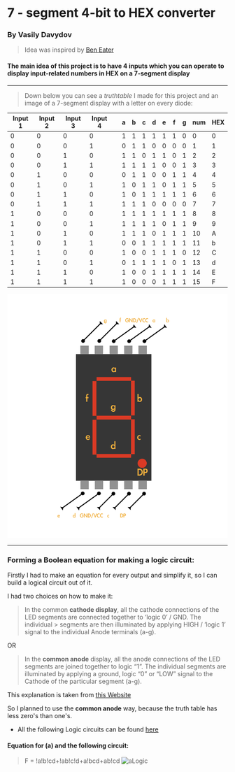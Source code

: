 # 7 - segment 4-bit to HEX converter

### By Vasily Davydov
> Idea was inspired by [Ben Eater](https://github.com/beneater) 

#### The main idea of this project is to have 4 inputs which you can operate to display input-related numbers in HEX on a 7-segment display
***
> Down below you can see a *truthtable* I made for this project and an image of a 7-segment display with a letter on every diode:


| Input 1 | Input 2 | Input 3 | Input 4 |   | a | b | c | d | e | f | g | num | HEX |
|---------|---------|---------|---------|---|---|---|---|---|---|---|---|-----|-----|
| 0       | 0       | 0       | 0       |   | 1 | 1 | 1 | 1 | 1 | 1 | 0 | 0   | 0   |
| 0       | 0       | 0       | 1       |   | 0 | 1 | 1 | 0 | 0 | 0 | 0 | 1   | 1   |
| 0       | 0       | 1       | 0       |   | 1 | 1 | 0 | 1 | 1 | 0 | 1 | 2   | 2   |
| 0       | 0       | 1       | 1       |   | 1 | 1 | 1 | 1 | 0 | 0 | 1 | 3   | 3   |
| 0       | 1       | 0       | 0       |   | 0 | 1 | 1 | 0 | 0 | 1 | 1 | 4   | 4   |
| 0       | 1       | 0       | 1       |   | 1 | 0 | 1 | 1 | 0 | 1 | 1 | 5   | 5   |
| 0       | 1       | 1       | 0       |   | 1 | 0 | 1 | 1 | 1 | 1 | 1 | 6   | 6   |
| 0       | 1       | 1       | 1       |   | 1 | 1 | 1 | 0 | 0 | 0 | 0 | 7   | 7   |
| 1       | 0       | 0       | 0       |   | 1 | 1 | 1 | 1 | 1 | 1 | 1 | 8   | 8   |
| 1       | 0       | 0       | 1       |   | 1 | 1 | 1 | 1 | 0 | 1 | 1 | 9   | 9   |
| 1       | 0       | 1       | 0       |   | 1 | 1 | 1 | 0 | 1 | 1 | 1 | 10  | A   |
| 1       | 0       | 1       | 1       |   | 0 | 0 | 1 | 1 | 1 | 1 | 1 | 11  | b   |
| 1       | 1       | 0       | 0       |   | 1 | 0 | 0 | 1 | 1 | 1 | 0 | 12  | C   |
| 1       | 1       | 0       | 1       |   | 0 | 1 | 1 | 1 | 1 | 0 | 1 | 13  | d   |
| 1       | 1       | 1       | 0       |   | 1 | 0 | 0 | 1 | 1 | 1 | 1 | 14  | E   |
| 1       | 1       | 1       | 1       |   | 1 | 0 | 0 | 0 | 1 | 1 | 1 | 15  | F   |


![Segment](7-segment.png)
***
### Forming a Boolean equation for making a logic circuit:

Firstly I had to make an equation for every output and simplify it, so I can build a logical circuit out of it. 

I had two choices on how to make it:

> In the common **cathode display**, all the cathode connections of the LED segments are connected together to ‘logic 0’ / GND. The individual > segments are then illuminated by applying HIGH / ’logic 1’ signal to the individual Anode terminals (a-g).

OR

> In the **common anode** display, all the anode connections of the LED segments are joined together to logic “1”. The individual segments are
> illuminated by applying a ground, logic “0” or “LOW” signal to the Cathode of the particular segment (a-g).

This explanation is taken from [this Website](https://lastminuteengineers.com/seven-segment-arduino-tutorial/)

So I planned to use the **common anode** way, because the truth table has less zero's than one's.

- All the following Logic circuits can be found [here](LogicCircuits)

#### Equation for (a) and the following circuit:

> F = !a!b!cd+!ab!c!d+a!bcd+ab!cd
![aLogic](LogicCircuits/LogicPictures/aLogic.png)
